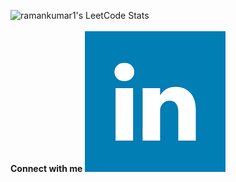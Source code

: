 <!-- Leetcode stats using API -->
![ramankumar1's LeetCode Stats](https://leetcode-stats.vercel.app/api?username=ramankumar1&theme=Light)
<br><br>
<b>Connect with me</b>
<a href="https://www.linkedin.com/in/ramankumar-1/"><img src="resources/linkedin.png"></img></a>
